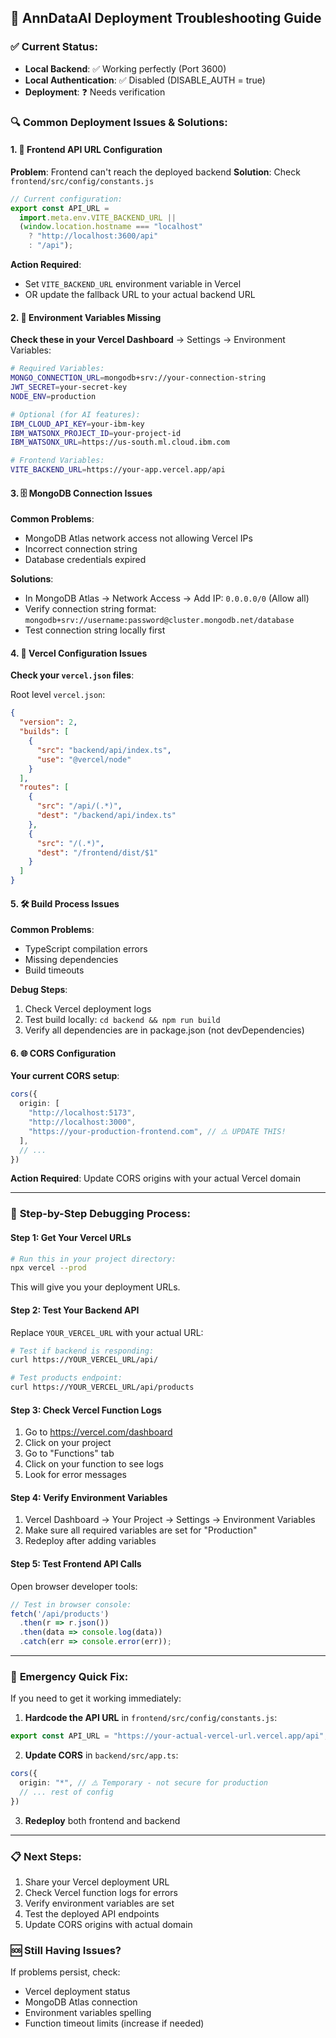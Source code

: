 ## 🚀 AnnDataAI Deployment Troubleshooting Guide

### ✅ Current Status:
- **Local Backend**: ✅ Working perfectly (Port 3600)
- **Local Authentication**: ✅ Disabled (DISABLE_AUTH = true)
- **Deployment**: ❓ Needs verification

### 🔍 Common Deployment Issues & Solutions:

#### 1. 📡 **Frontend API URL Configuration**
**Problem**: Frontend can't reach the deployed backend
**Solution**: Check `frontend/src/config/constants.js`

```javascript
// Current configuration:
export const API_URL =
  import.meta.env.VITE_BACKEND_URL ||
  (window.location.hostname === "localhost"
    ? "http://localhost:3600/api"
    : "/api");
```

**Action Required**:
- Set `VITE_BACKEND_URL` environment variable in Vercel
- OR update the fallback URL to your actual backend URL

#### 2. 🔐 **Environment Variables Missing**
**Check these in your Vercel Dashboard** → Settings → Environment Variables:

```bash
# Required Variables:
MONGO_CONNECTION_URL=mongodb+srv://your-connection-string
JWT_SECRET=your-secret-key
NODE_ENV=production

# Optional (for AI features):
IBM_CLOUD_API_KEY=your-ibm-key
IBM_WATSONX_PROJECT_ID=your-project-id
IBM_WATSONX_URL=https://us-south.ml.cloud.ibm.com

# Frontend Variables:
VITE_BACKEND_URL=https://your-app.vercel.app/api
```

#### 3. 🗄️ **MongoDB Connection Issues**
**Common Problems**:
- MongoDB Atlas network access not allowing Vercel IPs
- Incorrect connection string
- Database credentials expired

**Solutions**:
- In MongoDB Atlas → Network Access → Add IP: `0.0.0.0/0` (Allow all)
- Verify connection string format: `mongodb+srv://username:password@cluster.mongodb.net/database`
- Test connection string locally first

#### 4. 📁 **Vercel Configuration Issues**
**Check your `vercel.json` files**:

Root level `vercel.json`:
```json
{
  "version": 2,
  "builds": [
    {
      "src": "backend/api/index.ts",
      "use": "@vercel/node"
    }
  ],
  "routes": [
    {
      "src": "/api/(.*)",
      "dest": "/backend/api/index.ts"
    },
    {
      "src": "/(.*)",
      "dest": "/frontend/dist/$1"
    }
  ]
}
```

#### 5. 🛠️ **Build Process Issues**
**Common Problems**:
- TypeScript compilation errors
- Missing dependencies
- Build timeouts

**Debug Steps**:
1. Check Vercel deployment logs
2. Test build locally: `cd backend && npm run build`
3. Verify all dependencies are in package.json (not devDependencies)

#### 6. 🌐 **CORS Configuration**
**Your current CORS setup**:
```typescript
cors({
  origin: [
    "http://localhost:5173",
    "http://localhost:3000",
    "https://your-production-frontend.com", // ⚠️ UPDATE THIS!
  ],
  // ...
})
```

**Action Required**: Update CORS origins with your actual Vercel domain

---

### 🔧 **Step-by-Step Debugging Process**:

#### Step 1: Get Your Vercel URLs
```bash
# Run this in your project directory:
npx vercel --prod
```
This will give you your deployment URLs.

#### Step 2: Test Your Backend API
Replace `YOUR_VERCEL_URL` with your actual URL:
```bash
# Test if backend is responding:
curl https://YOUR_VERCEL_URL/api/

# Test products endpoint:
curl https://YOUR_VERCEL_URL/api/products
```

#### Step 3: Check Vercel Function Logs
1. Go to https://vercel.com/dashboard
2. Click on your project
3. Go to "Functions" tab
4. Click on your function to see logs
5. Look for error messages

#### Step 4: Verify Environment Variables
1. Vercel Dashboard → Your Project → Settings → Environment Variables
2. Make sure all required variables are set for "Production"
3. Redeploy after adding variables

#### Step 5: Test Frontend API Calls
Open browser developer tools:
```javascript
// Test in browser console:
fetch('/api/products')
  .then(r => r.json())
  .then(data => console.log(data))
  .catch(err => console.error(err));
```

---

### 🚨 **Emergency Quick Fix**:
If you need to get it working immediately:

1. **Hardcode the API URL** in `frontend/src/config/constants.js`:
```javascript
export const API_URL = "https://your-actual-vercel-url.vercel.app/api";
```

2. **Update CORS** in `backend/src/app.ts`:
```typescript
cors({
  origin: "*", // ⚠️ Temporary - not secure for production
  // ... rest of config
})
```

3. **Redeploy** both frontend and backend

---

### 📋 **Next Steps**:
1. Share your Vercel deployment URL
2. Check Vercel function logs for errors
3. Verify environment variables are set
4. Test the deployed API endpoints
5. Update CORS origins with actual domain

### 🆘 **Still Having Issues?**
If problems persist, check:
- Vercel deployment status
- MongoDB Atlas connection
- Environment variables spelling
- Function timeout limits (increase if needed)
